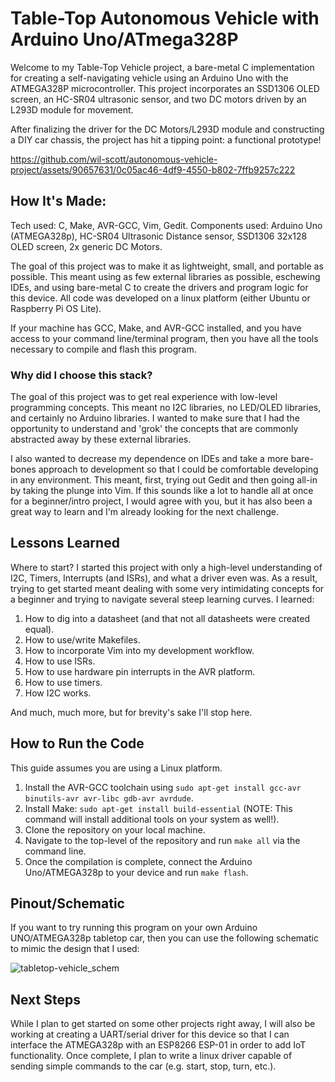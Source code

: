 # Table-Top Autonomous Vehicle with Arduino Uno/ATmega328P
Welcome to my Table-Top Vehicle project, a bare-metal C implementation for creating a self-navigating vehicle using an Arduino Uno with the ATMEGA328P microcontroller. This project incorporates an SSD1306 OLED screen, an HC-SR04 ultrasonic sensor, and two DC motors driven by an L293D module for movement.

After finalizing the driver for the DC Motors/L293D module and constructing a DIY car chassis, the project has hit a tipping point: a functional prototype!

https://github.com/wil-scott/autonomous-vehicle-project/assets/90657631/0c05ac46-4df9-4550-b802-7ffb9257c222

## How It's Made:
Tech used: C, Make, AVR-GCC, Vim, Gedit.
Components used: Arduino Uno (ATMEGA328p), HC-SR04 Ultrasonic Distance sensor, SSD1306 32x128 OLED screen, 2x generic DC Motors.

The goal of this project was to make it as lightweight, small, and portable as possible. This meant using as few external libraries as possible, eschewing IDEs, and using bare-metal C to create the drivers and program logic for this device. All code was developed on a linux platform (either Ubuntu or Raspberry Pi OS Lite).

If your machine has GCC, Make, and AVR-GCC installed, and you have access to your command line/terminal program, then you have all the tools necessary to compile and flash this program.

### Why did I choose this stack?
The goal of this project was to get real experience with low-level programming concepts. This meant no I2C libraries, no LED/OLED libraries, and certainly no Arduino libraries. I wanted to make sure that I had the opportunity to understand and 'grok' the concepts that are commonly abstracted away by these external libraries.

I also wanted to decrease my dependence on IDEs and take a more bare-bones approach to development so that I could be comfortable developing in any environment. This meant, first, trying out Gedit and then going all-in by taking the plunge into Vim. If this sounds like a lot to handle all at once for a beginner/intro project, I would agree with you, but it has also been a great way to learn and I'm already looking for the next challenge.

## Lessons Learned
Where to start? I started this project with only a high-level understanding of I2C, Timers, Interrupts (and ISRs), and what a driver even was. As a result, trying to get started meant dealing with some very intimidating concepts for a beginner and trying to navigate several steep learning curves. I learned:
1. How to dig into a datasheet (and that not all datasheets were created equal).
2. How to use/write Makefiles.
3. How to incorporate Vim into my development workflow.
4. How to use ISRs.
5. How to use hardware pin interrupts in the AVR platform.
6. How to use timers.
7. How I2C works.

And much, much more, but for brevity's sake I'll stop here. 

## How to Run the Code
This guide assumes you are using a Linux platform.
1. Install the AVR-GCC toolchain using ```sudo apt-get install gcc-avr binutils-avr avr-libc gdb-avr avrdude```.
2. Install Make: ```sudo apt-get install build-essential``` (NOTE: This command will install additional tools on your system as well!).
3. Clone the repository on your local machine.
4. Navigate to the top-level of the repository and run ```make all``` via the command line.
5. Once the compilation is complete, connect the Arduino Uno/ATMEGA328p to your device and run ```make flash```.

## Pinout/Schematic
If you want to try running this program on your own Arduino UNO/ATMEGA328p tabletop car, then you can use the following schematic to mimic the design that I used:

![tabletop-vehicle_schem](https://github.com/wil-scott/autonomous-vehicle-project/assets/90657631/785eda1f-31e2-47c0-ae9a-3face1ba7fd9)

## Next Steps
While I plan to get started on some other projects right away, I will also be working at creating a UART/serial driver for this device so that I can interface the ATMEGA328p with an ESP8266 ESP-01 in order to add IoT functionality. Once complete, I plan to write a linux driver capable of sending simple commands to the car (e.g. start, stop, turn, etc.). 

